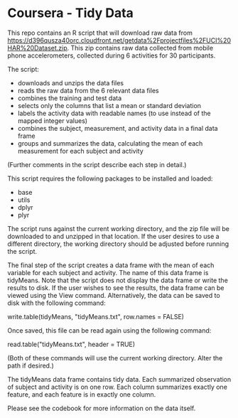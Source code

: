 # Coursera - Tidy Data
This repo contains an R script that will download raw data from https://d396qusza40orc.cloudfront.net/getdata%2Fprojectfiles%2FUCI%20HAR%20Dataset.zip.
This zip contains raw data collected from mobile phone accelerometers, collected during 6 activities for 30 participants.

The script:
- downloads and unzips the data files
- reads the raw data from the 6 relevant data files
- combines the training and test data
- selects only the columns that list a mean or standard deviation
- labels the activity data with readable names (to use instead of the mapped integer values)
- combines the subject, measurement, and activity data in a final data frame
- groups and summarizes the data, calculating the mean of each measurement for each subject and activity

(Further comments in the script describe each step in detail.)

This script requires the following packages to be installed and loaded:
- base
- utils
- dplyr
- plyr

The script runs against the current working directory, and the zip file will be downloaded to and unzipped in that location.  If the user desires to use a different directory, the working directory should be adjusted before running the script.

The final step of the script creates a data frame with the mean of each variable for each subject and activity.  The name of this data frame is tidyMeans.  Note that the script does not display the data frame or write the results to disk.  If the user wishes to see the results, the data frame can be viewed using the View command.  Alternatively, the data can be saved to disk with the following command:

write.table(tidyMeans, "tidyMeans.txt", row.names = FALSE)

Once saved, this file can be read again using the following command:

read.table("tidyMeans.txt", header = TRUE)

(Both of these commands will use the current working directory.  Alter the path if desired.)

The tidyMeans data frame contains tidy data.  Each summarized observation of subject and activity is on one row. Each column summarizes exactly one feature, and each feature is in exactly one column.

Please see the codebook for more information on the data itself.
